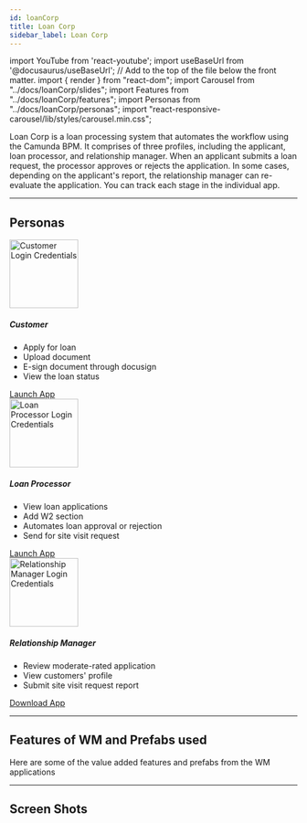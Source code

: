 ```yaml
---
id: loanCorp
title: Loan Corp
sidebar_label: Loan Corp
---
```


import YouTube from 'react-youtube';
import useBaseUrl from '@docusaurus/useBaseUrl'; // Add to the top of the file below the front matter.
import { render } from "react-dom";
import Carousel from "../docs/loanCorp/slides";
import Features from "../docs/loanCorp/features";
import Personas from "../docs/loanCorp/personas";
import "react-responsive-carousel/lib/styles/carousel.min.css";


<!-- ## Introduction -->

Loan Corp is a loan processing system that automates the workflow using the Camunda BPM. It comprises of three profiles, including the applicant, loan processor, and relationship manager. When an applicant submits a loan request, the processor approves or rejects the application. In some cases, depending on the applicant's report, the relationship manager can re-evaluate the application. You can track each stage in the individual app. 


---



## Personas

<!-- <Personas /> -->
<!-- https://apps.wavemakeronline.com/Herdius/#/myAccount -->
<!-- http://pk327bnrzrpv.cloud.wavemakeronline.com/LoanCorp_Customer/#/myAccount -->
<!-- https://apps.wavemakeronline.com/LoanProcessor/#/Main -->
<!-- http://pkg3gjk4qrnt.cloud.wavemakeronline.com/LoanCorp_LoanProcessor/#/Main -->

<section>
  <div className="container">
    <div className="row">
      <div className="col card text--center margin--sm padding--none">
        <div className="card__body">
          <img alt="Customer Login Credentials" src={useBaseUrl('/img/loanCorp/customer.png')} height="120px"/>
          <h5 className="margin-bottom--xs">Customer</h5>
            <ul className="text--left card-body-descp">
              <li>Apply for loan</li>
              <li>Upload document</li>
              <li>E-sign document through docusign</li>
              <li>View the loan status</li>
            </ul>
          <a href="https://apps.wavemakeronline.com/Herdius/#/myAccount" target="_blank" className="button button--primary button--outline margin-bottom--md">Launch App</a>
        </div>
      </div>
      <div className="col card text--center margin--sm padding--none">
        <div className="card__body">            
          <img alt="Loan Processor Login Credentials" src={useBaseUrl('/img/loanCorp/loan_processor.png')} height="120px"/>
          <h5 className="margin-bottom--xs">Loan Processor</h5>
            <ul className="text--left card-body-descp">
              <li>View loan applications</li>  
              <li>Add W2 section</li>
              <li>Automates loan approval or rejection</li>
              <li>Send for site visit request</li>
            </ul>
          <a href="https://showcase.wavemakeronline.com/LoanCorp_LoanProcessor/#/Main" target="_blank" className="button button--primary button--outline margin-bottom--md">Launch App</a>
        </div>
      </div>
      <div className="col card text--center margin--sm padding--none">
        <div className="card__body">
          <img alt="Relationship Manager Login Credentials" src={useBaseUrl('/img/loanCorp/relationship_manager.png')} height="120px"/>
          <h5 className="margin-bottom--xs">Relationship Manager</h5>
            <ul className="text--left margin-bottom--md card-body-descp">
              <li>Review moderate-rated application</li>  
              <li>View customers' profile</li>
              <li>Submit site visit request report</li>
            </ul>
          <a href="https://wm-showcase-apps.s3.us-east-2.amazonaws.com/RM.apk" target="_blank" download className="button button--primary button--outline margin-bottom--md margin-top--xs">Download App</a>
        </div>
      </div>
    </div>
  </div>
</section>


---


## Features of WM and Prefabs used

Here are some of the value added features and prefabs from the WM applications

<Features />


---


## Screen Shots

<Carousel />


<!-- 
## User Flow of App

![alt text](/img/loanCorp/workflow.svg 'User Flow of Loan Corp App')

--- -->

<!-- 
## Videos

<YouTube videoId="Fhie1OW8SOY" /> -->


